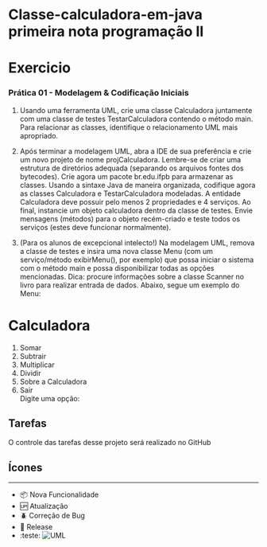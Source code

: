 # Classe-calculadora-em-java primeira nota programação II

# Exercicio

### Prática 01 - Modelagem & Codificação Iniciais

1.  Usando uma ferramenta UML, crie uma classe Calculadora juntamente com uma classe de testes TestarCalculadora
contendo o método main. Para relacionar as classes, identifique o relacionamento UML mais apropriado.


2.  Após terminar a modelagem UML, abra a IDE de sua preferência e crie um novo projeto de nome projCalculadora.
Lembre-se de criar uma estrutura de diretórios adequada (separando os arquivos fontes dos bytecodes). Crie agora um 
pacote br.edu.ifpb para armazenar as classes. Usando a sintaxe Java de maneira organizada, codifique agora as classes 
Calculadora e TestarCalculadora modeladas. A entidade Calculadora deve possuir pelo menos 2 propriedades e 4
serviços. Ao final, instancie um objeto calculadora dentro da classe de testes. Envie mensagens (métodos) para o objeto
recém-criado e teste todos os serviços (estes deve funcionar normalmente).


3. (Para os alunos de excepcional intelecto!) Na modelagem UML, remova a classe de testes e insira uma nova classe 
Menu (com um serviço/método exibirMenu(), por exemplo) que possa iniciar o sistema com o método main e possa 
disponibilizar todas as opções mencionadas. Dica: procure informações sobre a classe Scanner no livro para realizar 
entrada de dados. Abaixo, segue um exemplo do Menu:


Calculadora             
================        
 1. Somar               
 2. Subtrair            
 3. Multiplicar         
 4. Dividir             
 5. Sobre a Calculadora 
 6. Sair                
 Digite uma opção:      



## Tarefas

O controle das tarefas desse projeto será realizado no GitHub

## Ícones
****
- :package: Nova Funcionalidade
- :up: Atualização
- :beetle: Correção de Bug
- :checkered_flag: Release
- :teste: 
![UML](https://user-images.githubusercontent.com/12601068/113039643-467d9f00-916e-11eb-99da-29643ceef651.png)